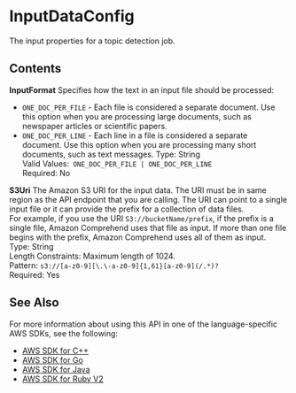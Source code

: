 # InputDataConfig<a name="API_InputDataConfig"></a>

The input properties for a topic detection job\.

## Contents<a name="API_InputDataConfig_Contents"></a>

 **InputFormat**   <a name="comprehend-Type-InputDataConfig-InputFormat"></a>
Specifies how the text in an input file should be processed:  
+  `ONE_DOC_PER_FILE` \- Each file is considered a separate document\. Use this option when you are processing large documents, such as newspaper articles or scientific papers\.
+  `ONE_DOC_PER_LINE` \- Each line in a file is considered a separate document\. Use this option when you are processing many short documents, such as text messages\.
Type: String  
Valid Values:` ONE_DOC_PER_FILE | ONE_DOC_PER_LINE`   
Required: No

 **S3Uri**   <a name="comprehend-Type-InputDataConfig-S3Uri"></a>
The Amazon S3 URI for the input data\. The URI must be in same region as the API endpoint that you are calling\. The URI can point to a single input file or it can provide the prefix for a collection of data files\.   
For example, if you use the URI `S3://bucketName/prefix`, if the prefix is a single file, Amazon Comprehend uses that file as input\. If more than one file begins with the prefix, Amazon Comprehend uses all of them as input\.  
Type: String  
Length Constraints: Maximum length of 1024\.  
Pattern: `s3://[a-z0-9][\.\-a-z0-9]{1,61}[a-z0-9](/.*)?`   
Required: Yes

## See Also<a name="API_InputDataConfig_SeeAlso"></a>

For more information about using this API in one of the language\-specific AWS SDKs, see the following:
+  [AWS SDK for C\+\+](https://docs.aws.amazon.com/goto/SdkForCpp/comprehend-2017-11-27/InputDataConfig) 
+  [AWS SDK for Go](https://docs.aws.amazon.com/goto/SdkForGoV1/comprehend-2017-11-27/InputDataConfig) 
+  [AWS SDK for Java](https://docs.aws.amazon.com/goto/SdkForJava/comprehend-2017-11-27/InputDataConfig) 
+  [AWS SDK for Ruby V2](https://docs.aws.amazon.com/goto/SdkForRubyV2/comprehend-2017-11-27/InputDataConfig) 